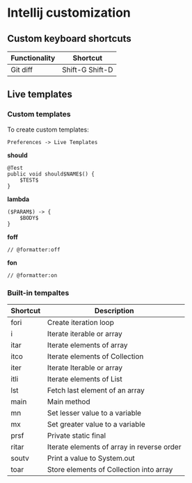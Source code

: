 # Intellij customization

## Custom keyboard shortcuts

| **Functionality**                            | **Shortcut**                  |
| -------------------------------------------- | ----------------------------- |
| Git diff                                          | Shift-G Shift-D                |

## Live templates

### Custom templates

To create custom templates:

```
Preferences -> Live Templates
```

**should**

```
@Test
public void should$NAME$() {
    $TEST$
}
```

**lambda**

```
($PARAM$) -> {
    $BODY$
}
```

**foff**

```
// @formatter:off
```

**fon**

```
// @formatter:on
```


### Built-in tempaltes

| Shortcut | Description                                   |
|----------|-----------------------------------------------|
| fori     | Create iteration loop                        |
| i        | Iterate iterable or array                    |
| itar     | Iterate elements of array                    |
| itco     | Iterate elements of Collection               |
| iter     | Iterate Iterable or array                    |
| itli     | Iterate elements of List                     |
| lst      | Fetch last element of an array               |
| main     | Main method                                  |
| mn       | Set lesser value to a variable               |
| mx       | Set greater value to a variable              |
| prsf     | Private static final                         |
| ritar    | Iterate elements of array in reverse order  |
| soutv    | Print a value to System.out                   |
| toar     | Store elements of Collection into array      |
